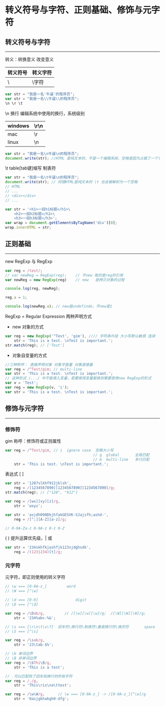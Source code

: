 # 转义符号与字符、正则基础、修饰与元字符

## 转义符号与字符

------

转义：转换意义 改变意义

| 转义符号 | 转义字符 |
| -------- | -------- |
| \        | \字符    |

```javascript
var str = "我是一名'牛逼'的程序员";
var str = "我是一名\\牛逼\\的程序员";
\n \r \t
```

\n 换行 编辑系统中使用的换行，系统级别

| windows | \r\n |
| ------- | ---- |
| mac     | \r   |
| linux   | \n   |

```javascript
var str = "我是一名\n牛逼\n的程序员";
document.write(str); //HTML 是纯文本的，不是一个编辑系统，空格是因为占据了一个字符
```

\t table[tab键]缩写 制表符

```javascript
var str = "我是一名\t牛逼\n的程序员";
document.write(str); // 同理HTML是纯文本的 \t 也会被解析为一个空格
// HTML
// ...
// <div></div>
// ...

var str = '<h1>一段h1标题</h1>\
  	<h2>一段h2标题</h2>\
  	<h3>一段h3标题</h3>';
var wrap = document.getElementsByTagName('div')[0];
wrap.innerHTML = str;
```

## 正则基础

------

new RegExp 与 RegExp

```javascript
var reg = /test/;
// var newReg = RegExp(reg);    // 不new 取的是reg的引用
var newReg = new RegExp(reg)    // new   是拷贝对象的过程

console.log(reg, newReg);

reg.a = 1;

console.log(newReg.a); // new是undefinde，不new是1
```

RegExp = Regular Expression 两种声明方式

- new 对象的方式

```javascript
var reg = new RegExp('^Test', 'gim'), //// 字符串片段 大小写默认敏感 连续
    str = 'This is a test. \nTest is important.';
str.match(reg); // ['Test']
```

- 对象自变量的方式

```javascript
//三种称呼： 直接声明对象 对象字面量 对象直接量
var reg = /^Test/gim; // multi-line
var str = 'This is a test. \nTest is important.';
// 这种形式 /.../ 中不能填入变量，若要使用变量替换则需要使用new RegExp的形式
var v = 'Test';
var reg = new RegExp(v, 'i');
var str = 'This is a test. \nTest is important.';
```

## 修饰与元字符

------

### 修饰符

gim 称呼：修饰符或正则属性

```javascript
var reg = /^Test/gim, // i  ignore case  忽略大小写
    									// g  global       全局匹配
     									// m  multi-line   多行匹配
    str = 'This is test. \nTest is important.';
```

表达式 [ ]

```javascript
var str = '1287slkhf912jklsh',
    reg = /[1234567890][1234567890][1234567890]/g;
str.match(reg); // ["128", "912"]

var reg = /[wx][xy][z]/g,
    str = 'wxyz';

var str = 'asjdh090DkjhfakGESVK-SJajsfh;ashd-',
    reg = /[^;][A-Z][a-z]/g;

// 0-9A-Za-z 0-9A-z 0-z 0-Z
```

( ) 提升运算优先级，| 或

```javascript
var str = '234skhfkjashfjk123sjdghsdk',
    reg = /(123|234)[t]/g;
```

### 元字符
元字符，即正则使用的转义字符
```js
// \w === [0-9A-z_]			word
// \W === [^\w]

// \d === [0-9]					digit
// \D === [^\d]

var reg = /\Dab/g,         // /[\w][\w][\w]/g;  /[\W][\W][\W]/g;
    str = '234%abc-%&';

// \s === [\r\n\t\v\f]	回车符\换行符\制表符\垂直换行符\换页符		space
// \S === [^\s]			

var reg = /\sab/g,
    str = '23\tab-$%';

// \b 单词边界
// \B 非单词边界
var reg = /\bThi\B/g,
    str = 'This is a test';

// .可以匹配除了回车和换行的所有字符
var reg = /./g,
    str = 'This\ris\na\ttest';

var reg = /\w\W/g,		// \w === [0-9A-z_] -> /[0-9A-z_][^\w]/g
    str = '0asjgkhakgh0-dfg';
```